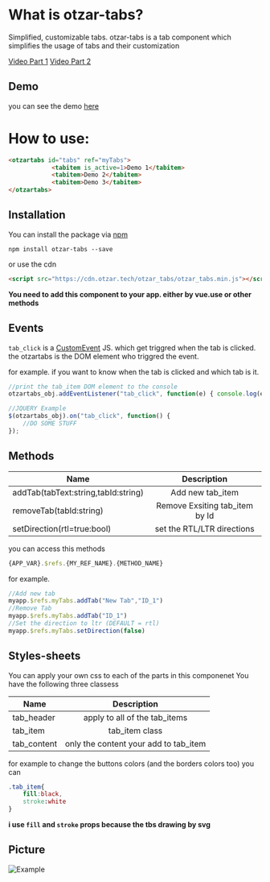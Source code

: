 #  What is otzar-tabs?
Simplified, customizable tabs. otzar-tabs is a tab component which simplifies the usage of tabs and their customization

[Video Part 1](https://prod.otzar.tech/otzar_tabs/part_1.wmv)
[Video Part 2](https://prod.otzar.tech/otzar_tabs/part_2.wmv)
## Demo

you can see the demo [here](https://cdn.otzar.tech/otzar_tabs/example.html)
# How to use:

```html
<otzartabs id="tabs" ref="myTabs">
            <tabitem is_active=1>Demo 1</tabitem>
            <tabitem>Demo 2</tabitem>
            <tabitem>Demo 3</tabitem>
</otzartabs>
```

## Installation

You can install the package via [npm](https://www.npmjs.com)

`npm install otzar-tabs --save`

or use the cdn

```html
<script src="https://cdn.otzar.tech/otzar_tabs/otzar_tabs.min.js"></script>
```

**You need to add this component to your app. either by vue.use or other methods**

## Events

`tab_click` is a [CustomEvent](https://developer.mozilla.org/en-US/docs/Web/API/CustomEvent/CustomEvent) JS. which get triggred when the tab is clicked. the otzartabs is the DOM element who triggred the event.

for example. if you want to know when the tab is clicked and which tab is it.
````javascript
//print the tab_item DOM element to the console
otzartabs_obj.addEventListener("tab_click", function(e) { console.log(e.detail) });

//JQUERY Example
$(otzartabs_obj).on("tab_click", function() {
	//DO SOME STUFF
});
````

## Methods

| Name|      Description|  
|----------|:-------------:|
| addTab(tabText:string,tabId:string) |  Add new tab_item 
| removeTab(tabId:string) |    Remove Exsiting tab_item by Id   
| setDirection(rtl=true:bool) | set the RTL/LTR directions 

you can access this methods 
```js
{APP_VAR}.$refs.{MY_REF_NAME}.{METHOD_NAME}
```
for example. 
```js
//Add new tab
myapp.$refs.myTabs.addTab("New Tab","ID_1")
//Remove Tab
myapp.$refs.myTabs.addTab("ID_1")
//Set the direction to ltr (DEFAULT = rtl)
myapp.$refs.myTabs.setDirection(false)
```

## Styles-sheets

You can apply your own css to each of the parts in this componenet
You have the following three classess

| Name|      Description|  
|----------|:-------------:|
| tab_header |  apply to all of the tab_items
| tab_item |    tab_item class  
| tab_content | only the content your add to tab_item

for example to change the buttons colors (and the borders colors too)  you can 
```css
.tab_item{
	fill:black,
	stroke:white
}
```
**i use `fill` and `stroke` props because the tbs drawing by svg**

## Picture
![Example](https://cdn.otzar.tech/otzar_tabs/demo_rtl.png)

